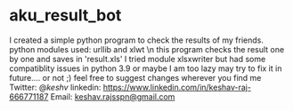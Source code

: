 # aku_result_bot
I created a simple python program to check the results of my friends. 
python modules used: urllib and xlwt \n
this program checks the result one by one and saves in 'result.xls'
I tried module xlsxwriter but had some compatiblity issues in python 3.9 or maybe I am too lazy
may try to fix it in future.... or not ;)
feel free to suggest changes wherever you find me
Twitter: @_keshv_
linkedin: https://www.linkedin.com/in/keshav-raj-666771187
Email: keshav.rajsspn@gmail.com

